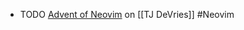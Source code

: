 - TODO [Advent of Neovim](https://www.youtube.com/playlist?list=PLep05UYkc6wTyBe7kPjQFWVXTlhKeQejM) on [[TJ DeVries]] #Neovim